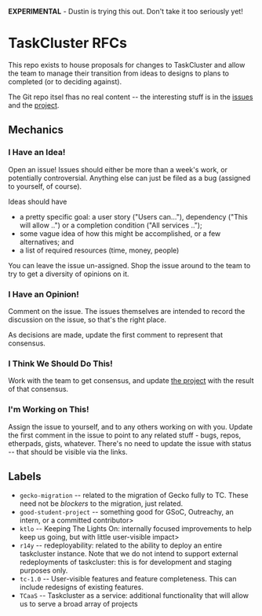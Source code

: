**EXPERIMENTAL** - Dustin is trying this out.  Don't take it too seriously yet!

# TaskCluster RFCs

This repo exists to house proposals for changes to TaskCluster and allow the team to manage their transition from ideas to designs to plans to completed (or to deciding against).

The Git repo itsel fhas no real content -- the interesting stuff is in the [issues](https://github.com/djmitche/taskcluster-rfcs/issues) and the [project](https://github.com/djmitche/taskcluster-rfcs/projects/1).

## Mechanics

### I Have an Idea!

Open an issue! Issues should either be more than a week's work, or potentially controversial.  Anything else can just be filed as a bug (assigned to yourself, of course).

Ideas should have
 * a pretty specific goal: a user story ("Users can..."), dependency ("This will allow ..") or a completion condition ("All services ..");
 * some vague idea of how this might be accomplished, or a few alternatives; and
 * a list of required resources (time, money, people)

You can leave the issue un-assigned.  Shop the issue around to the team to try to get a diversity of opinions on it.

### I Have an Opinion!

Comment on the issue.  The issues themselves are intended to record the discussion on the issue, so that's the right place.

As decisions are made, update the first comment to represent that consensus.

### I Think We Should Do This!

Work with the team to get consensus, and update [the project](https://github.com/djmitche/taskcluster-rfcs/projects/1) with the result of that consensus.

### I'm Working on This!

Assign the issue to yourself, and to any others working on with you. Update the first comment in the issue to point to any related stuff - bugs, repos, etherpads, gists, whatever. There's no need to update the issue with status -- that should be visible via the links.

## Labels

* `gecko-migration` -- related to the migration of Gecko fully to TC.  These need not be *blockers* to the migration, just related.
* `good-student-project` -- something good for GSoC, Outreachy, an intern, or a committed contributor>
* `ktlo` -- Keeping The Lights On: internally focused improvements to help keep us going, but with little user-visible impact>
* `r14y` -- redeployability: related to the ability to deploy an entire taskcluster instance. Note that we do not intend to support external redeployments of taskcluster: this is for development and staging purposes only.
* `tc-1.0` -- User-visible features and feature completeness. This can include redesigns of existing features.
* `TCaaS` -- Taskcluster as a service: additional functionality that will allow us to serve a broad array of projects
